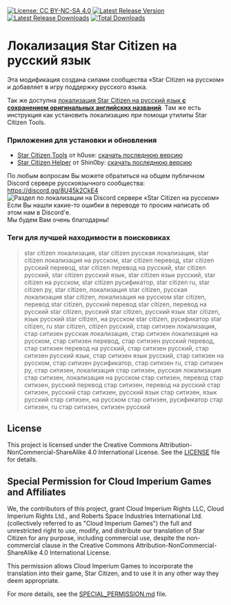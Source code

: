 [![License: CC BY-NC-SA 4.0](https://img.shields.io/badge/License-CC%20BY--NC--SA%204.0-lightgrey.svg)](http://creativecommons.org/licenses/by-nc-sa/4.0/)
[![Latest Release Version](https://img.shields.io/github/release/n1ghter/StarCitizenRu?sort=date&label=Последняя%20версия)](https://github.com/n1ghter/StarCitizenRu/releases/latest)
[![Latest Release Downloads](https://img.shields.io/github/downloads/n1ghter/StarCitizenRu/latest/total?label=Скачиваний%20последней%20версии)](https://github.com/n1ghter/StarCitizenRu/releases/latest)
[![Total Downloads](https://img.shields.io/github/downloads/n1ghter/StarCitizenRu/total.svg?label=Скачиваний%20всего)](https://github.com/n1ghter/StarCitizenRu/releases)
# Локализация Star Citizen на русский язык
Эта модификация создана силами сообщества «Star Citizen на русском» и добавляет в игру поддержку русского языка.  

Так же доступна [локализация Star Citizen на русский язык **с сохранением оригинальных английских названий**](https://github.com/budukratok/SC_not_so_ru). Там же есть инструкция как установить локализацию при помощи утилиты Star Citizen Tools.

### Приложения для установки и обновления

* [Star Citizen Tools](https://github.com/h0useRus/StarCitizen) от h0use: [скачать последнюю версию](https://github.com/h0useRus/StarCitizen/releases/latest)
* [Star Citizen Helper](https://github.com/Shin0by/StarCitizen-Helper) от Shin0by: [скачать последнюю версию](https://github.com/Shin0by/StarCitizen-Helper/releases/latest)

По любым вопросам Вы можете обратиться на общем публичном Discord сервере русскоязычного сообщества: https://discord.gg/8U45k2CkE4  
![Раздел по локализации на Discord сервере «Star Citizen на русском»](https://media.discordapp.net/attachments/291284444810182656/883382193370595328/unknown.png)  
Если Вы нашли какие-то ошибки в переводе то просим написать об этом нам в Discord'е.  
Мы будем Вам очень благодарны!

### Теги для лучшей находимости в поисковиках
> star citizen локализация, star citizen русская локализация, star citizen локализация на русском, 
> star citizen перевод, star citizen русский перевод, star citizen перевод на русский, 
> star citizen русский, star citizen русский язык, star citizen язык русский, star citizen на русском, 
> star citizen русификатор, star citizen ru, star citizen ру, star citizen,
> локализация star citizen, русская локализация star citizen, локализация на русском star citizen, 
> перевод star citizen, русский перевод star citizen, перевод на русский star citizen, 
> русский star citizen, русский язык star citizen, язык русский star citizen, на русском star citizen, 
> русификатор star citizen, ru star citizen, citizen русский, 
> стар ситизен локализация, стар ситизен русская локализация, стар ситизен локализация на русском, 
> стар ситизен перевод, стар ситизен русский перевод, стар ситизен перевод на русский, 
> стар ситизен русский, стар ситизен русский язык, стар ситизен язык русский, стар ситизен на русском, 
> стар ситизен русификатор, стар ситизен ru, стар ситизен ру, стар ситизен,
> локализация стар ситизен, русская локализация стар ситизен, локализация на русском стар ситизен, 
> перевод стар ситизен, русский перевод стар ситизен, перевод на русский стар ситизен, 
> русский стар ситизен, русский язык стар ситизен, язык русский стар ситизен, на русском стар ситизен, 
> русификатор стар ситизен, ru стар ситизен, ситизен русский

## License

This project is licensed under the Creative Commons Attribution-NonCommercial-ShareAlike 4.0 International License. See the [LICENSE](LICENSE) file for details.

## Special Permission for Cloud Imperium Games and Affiliates

We, the contributors of this project, grant Cloud Imperium Rights LLC, Cloud Imperium Rights Ltd., and Roberts Space Industries International Ltd. (collectively referred to as "Cloud Imperium Games") the full and unrestricted right to use, modify, and distribute our translation of Star Citizen for any purpose, including commercial use, despite the non-commercial clause in the Creative Commons Attribution-NonCommercial-ShareAlike 4.0 International License.

This permission allows Cloud Imperium Games to incorporate the translation into their game, Star Citizen, and to use it in any other way they deem appropriate.

For more details, see the [SPECIAL_PERMISSION.md](SPECIAL_PERMISSION.md) file.
